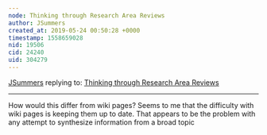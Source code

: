 ```yaml
---
node: Thinking through Research Area Reviews 
author: JSummers
created_at: 2019-05-24 00:50:28 +0000
timestamp: 1558659028
nid: 19506
cid: 24240
uid: 304279
---
```




[JSummers](../profile/JSummers) replying to: [Thinking through Research Area Reviews ](../notes/stevie/05-23-2019/thinking-through-research-area-reviews)

----
How would this differ from wiki pages? 
Seems to me that the difficulty with wiki pages is keeping them up to date.  That appears to be the problem with any attempt to synthesize information from a broad topic
 